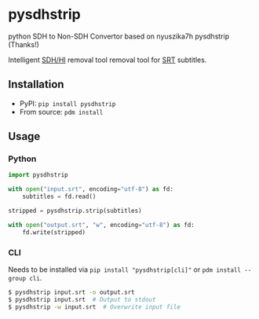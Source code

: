 # pysdhstrip
python SDH to Non-SDH Convertor based on nyuszika7h pysdhstrip (Thanks!)

Intelligent [SDH/HI](https://en.wikipedia.org/wiki/Subtitles_for_the_deaf_or_hard-of-hearing) removal tool
removal tool for [SRT](https://en.wikipedia.org/wiki/SubRip#SubRip_file_format) subtitles.

## Installation

* PyPI: `pip install pysdhstrip`
* From source: `pdm install`

## Usage

### Python
```python
import pysdhstrip

with open("input.srt", encoding="utf-8") as fd:
    subtitles = fd.read()

stripped = pysdhstrip.strip(subtitles)

with open("output.srt", "w", encoding="utf-8") as fd:
    fd.write(stripped)
```

### CLI
Needs to be installed via `pip install "pysdhstrip[cli]"` or `pdm install --group cli`.

```sh
$ pysdhstrip input.srt -o output.srt
$ pysdhstrip input.srt  # Output to stdout
$ pysdhstrip -w input.srt  # Overwrite input file
```
